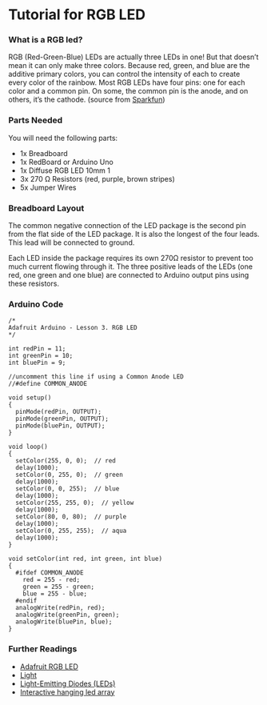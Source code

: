 # Tutorial for RGB LED

### What is a RGB led?
RGB (Red-Green-Blue) LEDs are actually three LEDs in one! But that doesn’t mean it can only make three colors. Because red, green, and blue are the additive primary colors, you can control the intensity of each to create every color of the rainbow. Most RGB LEDs have four pins: one for each color and a common pin. On some, the common pin is the anode, and on others, it’s the cathode. (source from [Sparkfun](https://learn.sparkfun.com/tutorials/light-emitting-diodes-leds?_ga=1.197623468.2032224429.1485120996))


### Parts Needed

You will need the following parts:
- 1x Breadboard
- 1x RedBoard or Arduino Uno
- 1x Diffuse RGB LED 10mm 1
- 3x 270 Ω Resistors (red, purple, brown stripes)
- 5x Jumper Wires

### Breadboard Layout
The common negative connection of the LED package is the second pin from the flat side of the LED package. It is also the longest of the four leads. This lead will be connected to ground.

Each LED inside the package requires its own 270Ω resistor to prevent too much current flowing through it. The three positive leads of the LEDs (one red, one green and one blue) are connected to Arduino output pins using these resistors.

[LED]: https://github.com/ChenatYuchenZhang/bfadtcorelab2017spr/tree/master/Week10_light/img/learn_arduino_rdb_led_cct_symbol.jpg "RGB LED"

[Wiring]:
https://github.com/ChenatYuchenZhang/bfadtcorelab2017spr/tree/master/Week10_light/img/learn_arduino_fritzing.jpg "RGB LED Wiring"

### Arduino Code
```
/*
Adafruit Arduino - Lesson 3. RGB LED
*/

int redPin = 11;
int greenPin = 10;
int bluePin = 9;

//uncomment this line if using a Common Anode LED
//#define COMMON_ANODE

void setup()
{
  pinMode(redPin, OUTPUT);
  pinMode(greenPin, OUTPUT);
  pinMode(bluePin, OUTPUT);  
}

void loop()
{
  setColor(255, 0, 0);  // red
  delay(1000);
  setColor(0, 255, 0);  // green
  delay(1000);
  setColor(0, 0, 255);  // blue
  delay(1000);
  setColor(255, 255, 0);  // yellow
  delay(1000);  
  setColor(80, 0, 80);  // purple
  delay(1000);
  setColor(0, 255, 255);  // aqua
  delay(1000);
}

void setColor(int red, int green, int blue)
{
  #ifdef COMMON_ANODE
    red = 255 - red;
    green = 255 - green;
    blue = 255 - blue;
  #endif
  analogWrite(redPin, red);
  analogWrite(greenPin, green);
  analogWrite(bluePin, blue);  
}
```

### Further Readings
- [Adafruit RGB LED](https://learn.adafruit.com/adafruit-arduino-lesson-3-rgb-leds)
- [Light](https://learn.sparkfun.com/tutorials/light)
- [Light-Emitting Diodes (LEDs)](https://learn.sparkfun.com/tutorials/light-emitting-diodes-leds?_ga=1.197623468.2032224429.1485120996)
- [Interactive hanging led array](https://learn.sparkfun.com/tutorials/interactive-hanging-led-array)
